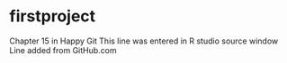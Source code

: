 # firstproject
Chapter 15 in Happy Git
This line was entered in R studio source window
Line added from GitHub.com
